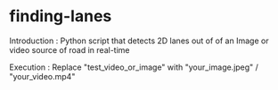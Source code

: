 # finding-lanes

Introduction : 
Python script that detects 2D lanes out of of an Image or video source of road in real-time 

Execution : 
Replace "test_video_or_image" with "your_image.jpeg" / "your_video.mp4" 
